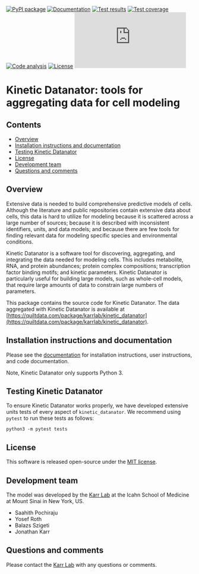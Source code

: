 [![PyPI package](https://img.shields.io/pypi/v/Kinetic-Datanator.svg)](https://pypi.python.org/pypi/Kinetic-Datanator) 
[![Documentation](https://readthedocs.org/projects/kinetic-datanator/badge/?version=latest)](http://docs.karrlab.org/kinetic_datanator)
[![Test results](https://circleci.com/gh/KarrLab/kinetic_datanator.svg?style=shield)](https://circleci.com/gh/KarrLab/kinetic_datanator)
[![Test coverage](https://coveralls.io/repos/github/KarrLab/kinetic_datanator/badge.svg)](https://coveralls.io/github/KarrLab/kinetic_datanator)
[![Code analysis](https://api.codeclimate.com/v1/badges/62e495c53a118f35afea/maintainability)](https://codeclimate.com/github/KarrLab/kinetic_datanator)
[![License](https://img.shields.io/github/license/KarrLab/kinetic_datanator.svg)](LICENSE)
![Analytics](https://ga-beacon.appspot.com/UA-86759801-1/kinetic_datanator/README.md?pixel)

# Kinetic Datanator: tools for aggregating data for cell modeling

## Contents
* [Overview](#overview)
* [Installation instructions and documentation](#installation-instructions-and-documentation)
* [Testing Kinetic Datanator](#testing-kinetic_datanator)
* [License](#license)
* [Development team](#development-team)
* [Questions and comments](#questions-and-comments)

## Overview
Extensive data is needed to build comprehensive predictive models of cells. Although the literature and public repositories contain extensive data about cells, this data is hard to utilize for modeling because it is scattered across a large number of sources; because it is described with inconsistent identifiers, units, and data models; and because there are few tools for finding relevant data for modeling specific species and environmental conditions. 

Kinetic Datanator is a software tool for discovering, aggregating, and integrating the data needed for modeling cells. This includes metabolite, RNA, and protein abundances; protein complex compositions; transcription factor binding motifs; and kinetic parameters. Kinetic Datanator is particularly useful for building large models, such as whole-cell models, that require large amounts of data to constrain large numbers of parameters.

This package contains the source code for Kinetic Datanator. The data aggregated with Kinetic Datanator is available at [https://quiltdata.com/package/karrlab/kinetic_datanator](https://quiltdata.com/package/karrlab/kinetic_datanator).

## Installation instructions and documentation
Please see the [documentation](http://docs.karrlab.org/kinetic_datanator) for installation instructions, user instructions, and code documentation. 

Note, Kinetic Datanator only supports Python 3. 

## Testing Kinetic Datanator
To ensure Kinetic Datanator works properly, we have developed extensive units tests of every aspect of `kinetic_datanator`. We recommend using `pytest` to run these tests as follows:

```
python3 -m pytest tests
```

## License
This software is released open-source under the [MIT license](LICENSE).

## Development team
The model was developed by the [Karr Lab](https://www.karrlab.org) at the Icahn School of Medicine at Mount Sinai in New York, US.

* Saahith Pochiraju
* Yosef Roth
* Balazs Szigeti
* Jonathan Karr

## Questions and comments
Please contact the [Karr Lab](https://www.karrlab.org) with any questions or comments.
